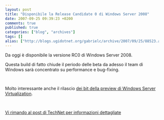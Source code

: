 ```yaml
---
layout: post
title: "Disponibile la Release Candidate 0 di Windows Server 2008"
date: 2007-09-25 09:39:23 +0200
comments: true
published: true
categories: ["blog", "archives"]
tags: []
alias: ["http://blogs.ugidotnet.org/gabrielc/archive/2007/09/25/88523.aspx"]
---
```


<!-- more -->

<p>Da oggi è disponibile la versione RC0 di Windows Server 2008.</p> <p>Questa build di fatto chiude il periodo delle beta da adesso il team di Windows sarà concentrato su performance e bug-fixing. </p><p>  </p><p>Molto interessante anche il rilascio <a href="http://blogs.technet.com/italy/archive/2007/09/12/windows-server-virtualization-ctp-disponibile-con-la-rc0-di-windows-server-2008.aspx">dei bit della preview di Windows Server Virtualization</a>. </p><p>  </p><p><a href="http://blogs.technet.com/italy/archive/2007/09/25/disponibile-la-release-candidate-0-di-windows-server-2008.aspx" target="_blank">Vi rimando al post di TechNet per informazioni dettagliate</a></p>
